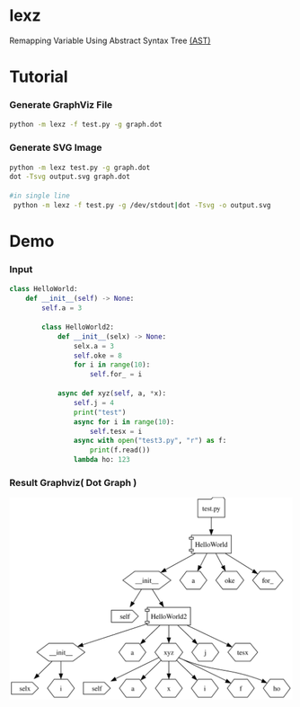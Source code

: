 # lexz
Remapping Variable Using Abstract Syntax Tree [(AST)](https://docs.python.org/3/library/ast.html) 
# Tutorial
### Generate GraphViz File
```bash
python -m lexz -f test.py -g graph.dot
```
### Generate SVG Image
```bash
python -m lexz test.py -g graph.dot
dot -Tsvg output.svg graph.dot

#in single line
 python -m lexz -f test.py -g /dev/stdout|dot -Tsvg -o output.svg
```
# Demo
### Input

```python
class HelloWorld:
    def __init__(self) -> None:
        self.a = 3

        class HelloWorld2:
            def __init__(selx) -> None:
                selx.a = 3
                self.oke = 8
                for i in range(10):
                    self.for_ = i

            async def xyz(self, a, *x):
                self.j = 4
                print("test")
                async for i in range(10):
                    self.tesx = i
                async with open("test3.py", "r") as f:
                    print(f.read())
                lambda ho: 123

```

### Result Graphviz( Dot Graph )
![image](https://raw.githubusercontent.com/krypton-byte/lexz/master/assets/output.svg)
